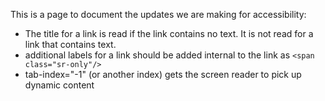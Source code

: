 This is a page to document the updates we are making for accessibility:

* The title for a link is read if the link contains no text.  It is not read for a link that contains text.
* additional labels for a link should be added internal to the link as `<span class="sr-only"/>`
* tab-index="-1" (or another index) gets the screen reader to pick up dynamic content
